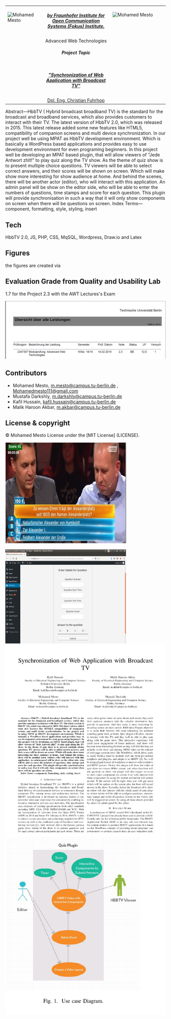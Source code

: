 <table border=0>
<tr border=0>
<td> <img align="left"  alt="Mohamed Mesto" width="100px" height='60px' src="https://www.ods.tu-berlin.de/fileadmin/Aperto_design/img/logo_01.gif"/> </td>
  <td align="center"> <h5><a href="https://www.fokus.fraunhofer.de/en">by Fraunhofer Institute for Open Communication Systems (Fokus) Institute.</a></h5> </td>
  <td>  <img align="right"  alt="Mohamed Mesto" width="160px" height='60px' src="https://www.fokus.fraunhofer.de/assets/logo-860812875da0f0aa4d5ea48e795aac93b09affdb637eae121b367da604de8737.png"/></td>
</tr>
<tr border=0>
<td> </td><td  align="center">Advanced Web Technologies <br> <h5> Project Topic </h5> </td><td> </td>
</tr>
<tr border=0>
<td> </td><td> </td><td> </td>
</tr>
  <tr>
    <td> </td>
<td align="center"><h5><a href="https://github.com/fraunhoferfokus">"Synchronization of Web Application with Broadcast TV"</a></h5></td>
    <td> </td>
</tr>
  <tr>
    <td> </td>  <td align="center"><a href='https://www.linkedin.com/in/christian-fuhrhop-a97b3a2/'> Dpl. Eng. Christian Fuhrhop</a></td>
    <td> </td>
</tr>
</table>


Abstract—HbbTV ( Hybrid broadcast broadband TV) is the
standard for the broadcast and broadband services, which also
provides customers to interact with their TV. The latest version of
HbbTV 2.0, which was released in 2015. This latest release added
some new features like HTML5, compatibility of companion
screens and multi device synchronization. In our project well
be using MPAT as HbbTV development environment. Which is
basically a WordPress based applications and provides easy to
use development environment for even programing beginners. In
this project well be developing an MPAT based plugin, that will
allow viewers of ”Jede Antwort zhlt!” to play quiz along the TV
show. As the theme of quiz show is to present multiple choice
questions. TV viewers will be able to select correct answers, and
their scores will be shown on screen. Which will make show more
interesting for show audience at home. And behind the scenes,
there will be another actor (editor), who will interact with this
application. An admin panel will be show on the editor side, who
will be able to enter the numbers of questions, time stamps and
score for each question. This plugin will provide synchronisation
in such a way that it will only show components on screen when
there will be questions on screen.
Index Terms—component, formatting, style, styling, insert



 
## Tech
HbbTV 2.0, JS, PHP, CSS, MqSQL, Wordpress, Draw.io and Latex

## Figures
the figures are created via 

## Evaluation Grade from Quality and Usability Lab
1.7 for the Project
2.3 with the AWT Lectures's Exam

![](Images/AWT2019-Note2.3.png)


## Contributors
- Mohamed Mesto, m.mesto@campus.tu-berlin.de  , Mohamedmesto111@gmail.com
- Mustafa Darkshly, m.darkshly@campus.tu-berlin.de
- Kafil Hussain, kafil.hussain@campus.tu-berlin.de
- Malik Haroon Akbar, m.akbar@campus.tu-berlin.de

## License & copyright
© Mohamed Mesto
License under the [MIT License] (LICENSE).


![](Images/AWT2019-1.jpg)

![](Images/AWT2019-2.jpg)
![](Images/AWT2019-3.jpg)
![](Images/AWT2019-4.png)
